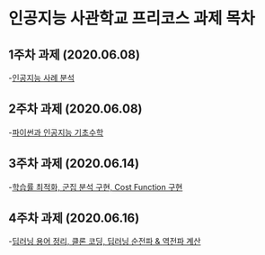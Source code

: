  # 인공지능 사관학교 프리코스 과제 목차
 
 ## 1주차 과제 (2020.06.08)
 
 -[인공지능 사례 분석](https://github.com/hyunwol0806/aischool_hw/blob/master/week1_hw.ipynb)
 
 ## 2주차 과제 (2020.06.08)
 
 -[파이썬과 인공지능 기초수학](https://github.com/hyunwol0806/aischool_hw/blob/master/week2_hw.ipynb)
 
 ## 3주차 과제 (2020.06.14)
 -[학습률 최적화, 군집 분석 구현, Cost Function 구현](https://github.com/hyunwol0806/aischool_hw/blob/master/week3_hw.ipynb)
 
 ## 4주차 과제 (2020.06.16)
 -[딥러닝 용어 정리, 클론 코딩, 딥러닝 순전파 & 역전파 계산](https://github.com/hyunwol0806/aischool_hw/blob/master/week4_hw.ipynb)
